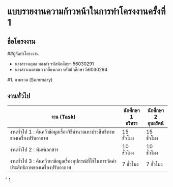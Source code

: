 # แบบรายงานความก้าวหน้าในการทำโครงงานครั้งที่ 1  
## ชื่อโครงงาน  

##ผู้จัดทำโครงงาน 
*   นางสาวนฤมล      ทองคำ    รหัสนักศึกษา 56030291  
*   นางสาวเนตรชนก  เกลี้ยงเกลา     รหัสนักศึกษา   56030294 

#1. ภาพรวม (Summary)

## งานทั่วไป
  งาน (Task)	| นักศึกษา 1 <br> อริศรา | นักศึกษา 2 <br> อุบลรัตน์
--- | --- | ---
งานทั่วไป 1 : ค้นคว้าข้อมูลเรื่องวิธีคำนวณหาประสิทธิภาพของเครื่องปรับอากาศ  | 15  ชั่วโมง	|  15 ชั่วโมง
งานทั่วไป 2 : พิมพ์เอกสาร |  10 ชั่วโมง	|   10 ชั่วโมง
งานทั่วไป 3 : ค้นคว้าหาข้อมูลเรื่องอุปกรณ์ที่ใช้ในการวัดค่าประสิทธิภาพของเครื่องปรับอากาศ |  7  ชั่วโมง	| 7   ชั่วโมง


 


ี่ 1
